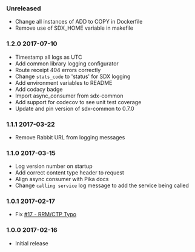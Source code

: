 ### Unreleased
  - Change all instances of ADD to COPY in Dockerfile
  - Remove use of SDX_HOME variable in makefile

### 1.2.0 2017-07-10
  - Timestamp all logs as UTC
  - Add common library logging configurator
  - Route receipt 404 errors correctly
  - Change `stats_code` to 'status' for SDX logging
  - Add environment variables to README
  - Add codacy badge
  - Import async_consumer from sdx-common
  - Add support for codecov to see unit test coverage
  - Update and pin version of sdx-common to 0.7.0

### 1.1.1 2017-03-22
  - Remove Rabbit URL from logging messages

### 1.1.0 2017-03-15
  - Log version number on startup
  - Add correct content type header to request
  - Align async consumer with Pika docs
  - Change `calling service` log message to add the service being called

### 1.0.1 2017-02-17
  - Fix [#17 - RRM/CTP Typo](https://github.com/ONSdigital/sdx-receipt-ctp/issues/17)

### 1.0.0 2017-02-16
  - Initial release
